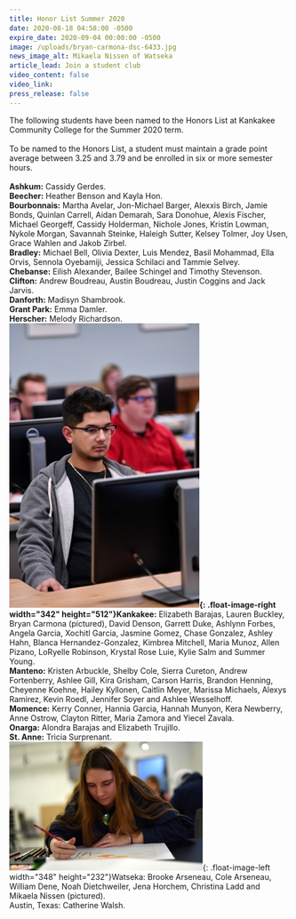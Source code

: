 ```yaml
---
title: Honor List Summer 2020
date: 2020-08-18 04:58:00 -0500
expire_date: 2020-09-04 00:00:00 -0500
image: /uploads/bryan-carmona-dsc-6433.jpg
news_image_alt: Mikaela Nissen of Watseka
article_lead: Join a student club
video_content: false
video_link:
press_release: false
---
```


The following students have been named to the Honors List at Kankakee Community College for the Summer 2020 term.<br><br>To be named to the Honors List, a student must maintain a grade point average between 3.25 and 3.79 and be enrolled in six or more semester hours.<br><br>**Ashkum:** Cassidy Gerdes.<br>**Beecher:** Heather Benson and Kayla Hon.<br>**Bourbonnais:** Martha Avelar, Jon-Michael Barger, Alexxis Birch, Jamie Bonds, Quinlan Carrell, Aidan Demarah, Sara Donohue, Alexis Fischer, Michael Georgeff, Cassidy Holderman, Nichole Jones, Kristin Lowman, Nykole Morgan, Savannah Steinke, Haleigh Sutter, Kelsey Tolmer, Joy Usen, Grace Wahlen and Jakob Zirbel.<br>**Bradley:** Michael Bell, Olivia Dexter, Luis Mendez, Basil Mohammad, Ella Orvis, Sennola Oyebamiji, Jessica Schilaci and Tammie Selvey.<br>**Chebanse:** Eilish Alexander, Bailee Schingel and Timothy Stevenson.<br>**Clifton:** Andrew Boudreau, Austin Boudreau, Justin Coggins and Jack Jarvis.<br>**Danforth:** Madisyn Shambrook.<br>**Grant Park:** Emma Damler.<br>**Herscher:** Melody Richardson.<br>**![](/uploads/bryan-cormona-of-kankakee-dsc-6433-sm.jpg){: .float-image-right width="342" height="512"}Kankakee:** Elizabeth Barajas, Lauren Buckley, Bryan Carmona (pictured), David Denson, Garrett Duke, Ashlynn Forbes, Angela Garcia, Xochitl Garcia, Jasmine Gomez, Chase Gonzalez, Ashley Hahn, Blanca Hernandez-Gonzalez, Kimbrea Mitchell, Maria Munoz, Allen Pizano, LoRyelle Robinson, Krystal Rose Luie, Kylie Salm and Summer Young.<br>**Manteno:** Kristen Arbuckle, Shelby Cole, Sierra Cureton, Andrew Fortenberry, Ashlee Gill, Kira Grisham, Carson Harris, Brandon Henning, Cheyenne Koehne, Hailey Kyllonen, Caitlin Meyer, Marissa Michaels, Alexys Ramirez, Kevin Roedl, Jennifer Soyer and Ashlee Wesselhoff.<br>**Momence:** Kerry Conner, Hannia Garcia, Hannah Munyon, Kera Newberry, Anne Ostrow, Clayton Ritter, Maria Zamora and Yiecel Zavala.<br>**Onarga:** Alondra Barajas and Elizabeth Trujillo.<br>**St. Anne:** Tricia Surprenant.<br>![](/uploads/mikaela-nissen-of-watseka-dsc-8493---sm.JPG){: .float-image-left width="348" height="232"}Watseka: Brooke Arseneau, Cole Arseneau, William Dene, Noah Dietchweiler, Jena Horchem, Christina Ladd and Mikaela Nissen (pictured).<br>Austin, Texas: Catherine Walsh.<br>&nbsp;